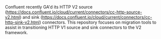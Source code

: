 Confluent recently GA'd its HTTP V2 source (https://docs.confluent.io/cloud/current/connectors/cc-http-source-v2.html) and 
sink (https://docs.confluent.io/cloud/current/connectors/cc-http-sink-v2.html) connectors. This repository focuses on 
migration tools to assist in transitioning HTTP V1 source and sink connectors to the V2 framework.
